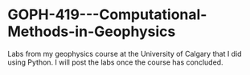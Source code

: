 # GOPH-419---Computational-Methods-in-Geophysics
Labs from my geophysics course at the University of Calgary that I did using Python.
I will post the labs once the course has concluded.
